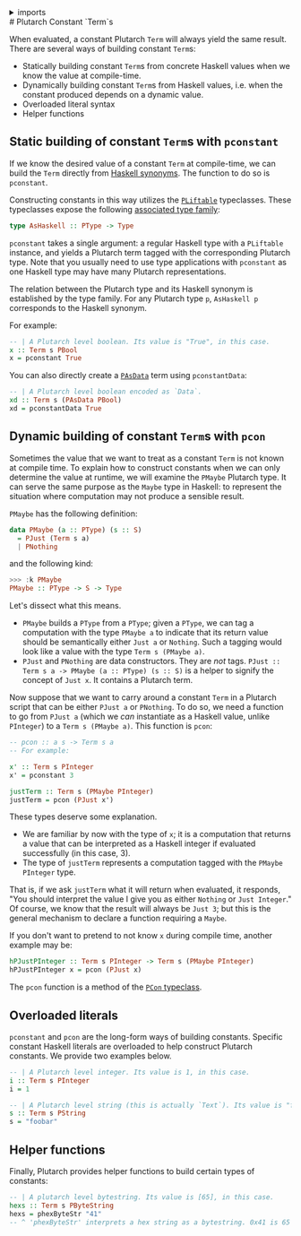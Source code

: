 <details>
<summary> imports </summary>
<p>

```haskell
{-# LANGUAGE OverloadedStrings #-}
module Plutarch.Docs.PlutarchConstants (x, s, i, xd, hexs, justTerm, hPJustPInteger) where
import Plutarch.Prelude
```

</p>
</details>
# Plutarch Constant `Term`s

When evaluated, a constant Plutarch `Term` will always yield the same result. There are several ways of building constant `Term`s:

- Statically building constant `Term`s from concrete Haskell values when we know the value at compile-time.
- Dynamically building constant `Term`s from Haskell values, i.e. when the constant produced depends on a dynamic value.
- Overloaded literal syntax
- Helper functions

## Static building of constant `Term`s with `pconstant`

If we know the desired value of a constant `Term` at compile-time, we can build the `Term` directly from [Haskell synonyms](../../Concepts/HaskellSynonym.md). The function to do so is `pconstant`.

Constructing constants in this way utilizes the [`PLiftable`](../../Typeclasses/PLiftable.md) typeclasses. These typeclasses expose the following [associated type family](https://wiki.haskell.org/GHC/Type_families#An_associated_type_synonym_example):

```hs
type AsHaskell :: PType -> Type
```

`pconstant` takes a single argument: a regular Haskell type with a `PLiftable` instance, and yields a Plutarch term tagged with the corresponding Plutarch type. Note that you usually need to use type applications with `pconstant` as one Haskell type may have many Plutarch representations.

The relation between the Plutarch type and its Haskell synonym is established by the type family. For any Plutarch type `p`, `AsHaskell p` corresponds to the Haskell synonym.

For example:

```haskell
-- | A Plutarch level boolean. Its value is "True", in this case.
x :: Term s PBool
x = pconstant True
```

You can also directly create a [`PAsData`](./../../Types/PAsData.md) term using `pconstantData`:

```haskell
-- | A Plutarch level boolean encoded as `Data`.
xd :: Term s (PAsData PBool)
xd = pconstantData True
```

## Dynamic building of constant `Term`s with `pcon`

Sometimes the value that we want to treat as a constant `Term` is not known at compile time. To explain how to construct constants when we can only determine the value at runtime, we will examine the `PMaybe` Plutarch type. It can serve the same purpose as the `Maybe` type in Haskell: to represent the situation where computation may not produce a sensible result.

`PMaybe` has the following definition:

```hs
data PMaybe (a :: PType) (s :: S)
  = PJust (Term s a)
  | PNothing
```

and the following kind:

```hs
>>> :k PMaybe
PMaybe :: PType -> S -> Type
```

Let's dissect what this means.

- `PMaybe` builds a `PType` from a `PType`; given a `PType`, we can tag a computation with the type `PMaybe a` to indicate that its return value should be semantically either `Just a` or `Nothing`. Such a tagging would look like a value with the type `Term s (PMaybe a)`.
- `PJust` and `PNothing` are data constructors. They are _not_ tags. `PJust :: Term s a -> PMaybe (a :: PType) (s :: S)` is a helper to signify the concept of `Just x`. It contains a Plutarch term.

Now suppose that we want to carry around a constant `Term` in a Plutarch script that can be either `PJust a` or `PNothing`. To do so, we need a function to go from `PJust a` (which we _can_ instantiate as a Haskell value, unlike `PInteger`) to a `Term s (PMaybe a)`. This function is `pcon`:

```haskell
-- pcon :: a s -> Term s a
-- For example:

x' :: Term s PInteger
x' = pconstant 3

justTerm :: Term s (PMaybe PInteger)
justTerm = pcon (PJust x')
```

These types deserve some explanation.

- We are familiar by now with the type of `x`; it is a computation that returns a value that can be interpreted as a Haskell integer if evaluated successfully (in this case, 3).
- The type of `justTerm` represents a computation tagged with the `PMaybe PInteger` type.

That is, if we ask `justTerm` what it will return when evaluated, it responds, "You should interpret the value I give you as either `Nothing` or `Just Integer`." Of course, we know that the result will always be `Just 3`; but this is the general mechanism to declare a function requiring a `Maybe`.

If you don't want to pretend to not know `x` during compile time, another example may be:

```haskell
hPJustPInteger :: Term s PInteger -> Term s (PMaybe PInteger)
hPJustPInteger x = pcon (PJust x)
```

The `pcon` function is a method of the [`PCon` typeclass](./../../Typeclasses/PlutusType,PCon,PMatch.md).

## Overloaded literals

`pconstant` and `pcon` are the long-form ways of building constants. Specific constant Haskell literals are overloaded to help construct Plutarch constants. We provide two examples below.

```haskell
-- | A Plutarch level integer. Its value is 1, in this case.
i :: Term s PInteger
i = 1

-- | A Plutarch level string (this is actually `Text`). Its value is "foobar", in this case.
s :: Term s PString
s = "foobar"
```

## Helper functions

Finally, Plutarch provides helper functions to build certain types of constants:

```haskell
-- | A plutarch level bytestring. Its value is [65], in this case.
hexs :: Term s PByteString
hexs = phexByteStr "41"
-- ^ 'phexByteStr' interprets a hex string as a bytestring. 0x41 is 65 - of course.
```

